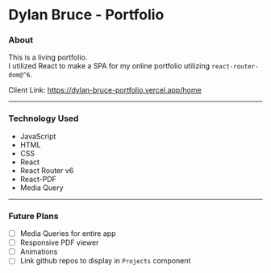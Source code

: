 # Dylan Bruce - Portfolio

### About
This is a living portfolio.  
I utilized React to make a SPA for my online portfolio utilizing `react-router-dom@^6`.  

Client Link: https://dylan-bruce-portfolio.vercel.app/home

***

### Technology Used
* JavaScript
* HTML
* CSS
* React
* React Router v6
* React-PDF
* Media Query

***

### Future Plans
- [ ] Media Queries for entire app  
- [ ] Responsive PDF viewer  
- [ ] Animations
- [ ] Link github repos to display in `Projects` component